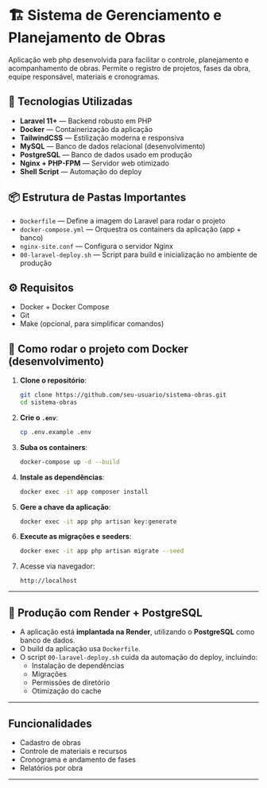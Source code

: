 # 🏗️ Sistema de Gerenciamento e Planejamento de Obras

Aplicação web php desenvolvida para facilitar o controle, planejamento e acompanhamento de obras. Permite o registro de projetos, fases da obra, equipe responsável, materiais e cronogramas.

## 🚀 Tecnologias Utilizadas

- **Laravel 11+** — Backend robusto em PHP
- **Docker** — Containerização da aplicação
- **TailwindCSS** — Estilização moderna e responsiva
- **MySQL** — Banco de dados relacional (desenvolvimento)
- **PostgreSQL** — Banco de dados usado em produção
- **Nginx + PHP-FPM** — Servidor web otimizado
- **Shell Script** — Automação do deploy

## 📦 Estrutura de Pastas Importantes

- `Dockerfile` — Define a imagem do Laravel para rodar o projeto
- `docker-compose.yml` — Orquestra os containers da aplicação (app + banco)
- `nginx-site.conf` — Configura o servidor Nginx
- `00-laravel-deploy.sh` — Script para build e inicialização no ambiente de produção

## ⚙️ Requisitos

- Docker + Docker Compose
- Git
- Make (opcional, para simplificar comandos)

## 🔧 Como rodar o projeto com Docker (desenvolvimento)

1. **Clone o repositório**:
   ```bash
   git clone https://github.com/seu-usuario/sistema-obras.git
   cd sistema-obras
   ```

2. **Crie o `.env`**:
   ```bash
   cp .env.example .env
   ```

3. **Suba os containers**:
   ```bash
   docker-compose up -d --build
   ```

4. **Instale as dependências**:
   ```bash
   docker exec -it app composer install
   ```

5. **Gere a chave da aplicação**:
   ```bash
   docker exec -it app php artisan key:generate
   ```

6. **Execute as migrações e seeders**:
   ```bash
   docker exec -it app php artisan migrate --seed
   ```

7. Acesse via navegador:
   ```
   http://localhost
   ```

---

## 🐘 Produção com Render + PostgreSQL

- A aplicação está **implantada na Render**, utilizando o **PostgreSQL** como banco de dados.
- O build da aplicação usa `Dockerfile`.
- O script `00-laravel-deploy.sh` cuida da automação do deploy, incluindo:
  - Instalação de dependências
  - Migrações
  - Permissões de diretório
  - Otimização do cache

---

##  Funcionalidades

- Cadastro de obras
- Controle de materiais e recursos
- Cronograma e andamento de fases
- Relatórios por obra

---
